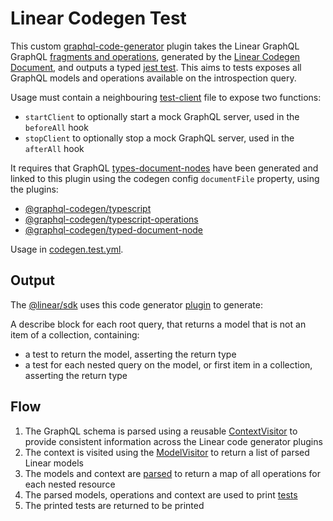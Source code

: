 # Linear Codegen Test

This custom [graphql-code-generator](https://graphql-code-generator.com/) plugin takes the Linear GraphQL GraphQL [fragments and operations](../sdk/src/_generated_documents.graphql), generated by the [Linear Codegen Document](../codegen-doc/README.md), and outputs a typed [jest test](../sdk/src/_tests/_generated.test.ts). This aims to tests exposes all GraphQL models and operations available on the introspection query.

Usage must contain a neighbouring [test-client](../sdk/src/_tests/test-client.ts) file to expose two functions:
- `startClient` to optionally start a mock GraphQL server, used in the `beforeAll` hook
- `stopClient` to optionally stop a mock GraphQL server, used in the `afterAll` hook

It requires that GraphQL [types-document-nodes](https://github.com/dotansimha/graphql-typed-document-node) have been generated and linked to this plugin using the codegen config `documentFile` property, using the plugins:
- [@graphql-codegen/typescript](https://graphql-code-generator.com/docs/plugins/typescript)
- [@graphql-codegen/typescript-operations](https://graphql-code-generator.com/docs/plugins/typescript-operations)
- [@graphql-codegen/typed-document-node](https://graphql-code-generator.com/docs/plugins/typed-document-node)

Usage in [codegen.test.yml](../sdk/codegen.test.yml).

## Output

The [@linear/sdk](../sdk/README.md) uses this code generator [plugin](./src/plugin.ts) to generate:

A describe block for each root query, that returns a model that is not an item of a collection, containing:
- a test to return the model, asserting the return type
- a test for each nested query on the model, or first item in a collection, asserting the return type

## Flow

1. The GraphQL schema is parsed using a reusable [ContextVisitor](../codegen-doc/src/context-visitor.ts) to provide consistent information across the Linear code generator plugins
2. The context is visited using the [ModelVisitor](../codegen-sdk/src/model-visitor.ts) to return a list of parsed Linear models
3. The models and context are [parsed](../codegen-sdk/src/parse-operation.ts) to return a map of all operations for each nested resource
4. The parsed models, operations and context are used to print [tests](./src/print-test.ts)
5. The printed tests are returned to be printed